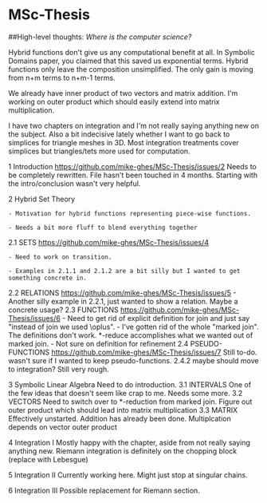 MSc-Thesis
==========

##High-level thoughts:
  _Where is the computer science?_

  Hybrid functions don't give us any computational benefit at all. In Symbolic Domains paper, you claimed that this saved us exponential terms. Hybrid functions only leave the composition unsimplified. The only gain is moving from n+m terms to n+m-1 terms.
	
  We already have inner product of two vectors and matrix addition. I'm working on outer product which should easily extend into matrix multiplication.

  I have two chapters on integration and I'm not really saying anything new on the subject. Also a bit indecisive lately whether I want to go back to simplices for triangle meshes in 3D. Most integration treatments cover simplices but triangles/tets more used for computation.

  
1 Introduction https://github.com/mike-ghes/MSc-Thesis/issues/2
	Needs to be completely rewritten. File hasn't been touched in 4 months. Starting with the 
	intro/conclusion wasn't very helpful.

	
2 Hybrid Set Theory

    - Motivation for hybrid functions representing piece-wise functions.
	
    - Needs a bit more fluff to blend everything together
	
  2.1 SETS https://github.com/mike-ghes/MSc-Thesis/issues/4
  
    - Need to work on transition.
	
    - Examples in 2.1.1 and 2.1.2 are a bit silly but I wanted to get something concrete in.
	
	
  2.2 RELATIONS https://github.com/mike-ghes/MSc-Thesis/issues/5
    - Another silly example in 2.2.1, just wanted to show a relation. Maybe a concrete usage?
  2.3 FUNCTIONS https://github.com/mike-ghes/MSc-Thesis/issues/6
    - Need to get rid of explicit definition for join and just say "instead of join we used \oplus".
	- I've gotten rid of the whole "marked join". The definitions don't work. *-reduce accomplishes what we wanted out of marked join.
	- Not sure on definition for refinement
	2.4 PSEUDO-FUNCTIONS https://github.com/mike-ghes/MSc-Thesis/issues/7
		Still to-do. wasn't sure if I wanted to keep pseudo-functions.
		2.4.2 maybe should move to integration? Still very rough.
		
3 Symbolic Linear Algebra
		Need to do introduction.
	3.1 INTERVALS
		One of the few ideas that doesn't seem like crap to me.
		Needs some more.
	3.2 VECTORS
		Need to switch over to *-reduction from marked join.
		Figure out outer product which should lead into matrix multiplication
	3.3 MATRIX
		Effectively unstarted.
		Addition has already been done.
		Multiplcation depends on vector outer product
		
4 Integration I
	Mostly happy with the chapter, aside from not really saying anything new.
	Riemann integration is definitely on the chopping block (replace with Lebesgue)
	
5 Integration II
	Currently working here.
	Might just stop at singular chains.
	
6 Integration III
	Possible replacement for Riemann section.
	
	
	
	
	
		
	
	